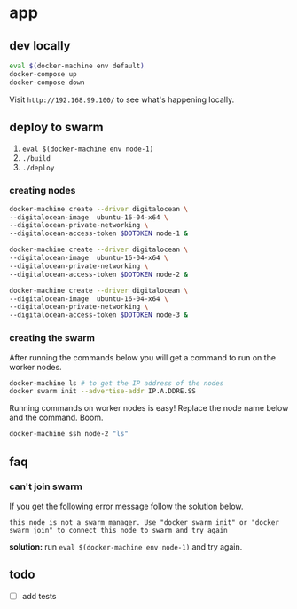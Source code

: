# app

## dev locally

```bash
eval $(docker-machine env default)
docker-compose up
docker-compose down
```

Visit `http://192.168.99.100/` to see what's happening locally.

## deploy to swarm

1. `eval $(docker-machine env node-1)`
2. `./build`
3. `./deploy`

### creating nodes

``` bash
docker-machine create --driver digitalocean \
--digitalocean-image  ubuntu-16-04-x64 \
--digitalocean-private-networking \
--digitalocean-access-token $DOTOKEN node-1 &

docker-machine create --driver digitalocean \
--digitalocean-image  ubuntu-16-04-x64 \
--digitalocean-private-networking \
--digitalocean-access-token $DOTOKEN node-2 &

docker-machine create --driver digitalocean \
--digitalocean-image  ubuntu-16-04-x64 \
--digitalocean-private-networking \
--digitalocean-access-token $DOTOKEN node-3 &
```

### creating the swarm

After running the commands below you will get a command to run on the
worker nodes.

``` bash
docker-machine ls # to get the IP address of the nodes
docker swarm init --advertise-addr IP.A.DDRE.SS
```

Running commands on worker nodes is easy! Replace the node name below and the command. Boom.

``` bash
docker-machine ssh node-2 "ls"
```

## faq

### can't join swarm

If you get the following error message follow the solution below.

```
this node is not a swarm manager. Use "docker swarm init" or "docker swarm join" to connect this node to swarm and try again
```
**solution:** run `eval $(docker-machine env node-1)` and try again.

## todo

- [ ] add tests
